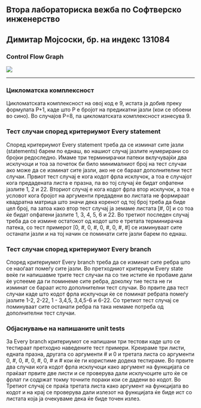 ## **Втора лабораториска вежба по Софтверско инженерство**

## **Димитар Мојсоски, бр. на индекс 131084**

### **Control Flow Graph**  
  
![](https://33333.cdn.cke-cs.com/kSW7V9NHUXugvhoQeFaf/images/0bfc272e54d1ec3217876fe9a366db88be39a7d875adc900.png)

---

### **Цикломатска комплексност**

Цикломатската комплексност на овој код е 9, истата ја добив преку формулата P+1, каде што P е бројот на предикатни јазли (кои се обоени во сино). Во случајoв P=8, па цикломатската комплексност изнесува 9.

### **Тест случаи според критериумот Every statement**

Според критериумот Every statement треба да се изминат сите јазли (statements) барем по еднаш, во нашиот случај јазлите нумерирани со бројки редоследно. Имаме три терминирачки патеки вклучувајќи два исклучоци и тоа за почеток би било минималниот број на тест случаи ако може да се изминат сите јазли, ако не се бараат дополнителни тест случаи. Првиот тест случај е кога кодот фрла исклучок, а тоа е случајот кога предадената листа е празна, па во тој случај ќе бидат опфатени јазлите 1, 2 и 22. Вториот случај е кога кодот фрла втор исклучок, а тоа е условот кога бројот на аргументи предадени во листата не формираат квадратна матрица што значи дека коренот од тој број треба да биде цел број, па затоа како втор тест случај ја земаме листата [#, 0] и со тоа ќе бидат опфатени јазлите 1, 3, 4, 5, 6 и 22. Во третиот последен случај треба да се измине остатокот од кодот што е третата терминирачка патека, со тест примерот [0, #, 0, #, 0, #, 0, #, #] се изминуваат сите останати јазли и на тој начин се поминати сите јазли барем по еднаш.

### **Тест случаи според критериумот Every branch**

Според критериумот Every branch треба да се изминат сите ребра што се наоѓаат помеѓу сите јазли. Во претходниот критериум Every state веќе ги напишавме трите тест случаи па со тие истите ќе пробаме дали ќе успееме да ги поминеме сите ребра, доколку тие теста не ги изминат се бараат исто дополнителни тест случаи. Во првите два тест случаи каде што кодот фрла исклучоци ќе се поминат ребрата помеѓу јазлите 1-2, 2-22, 1 - 3,4,5, 3,4,5-6 и 6-22. Со третиот тест случај се поминуваат сите останати ребра па така немаме потреба од дополнителни тест случаи.

### **Објаснување на напишаните unit tests**

За Every branch критериумот се напишани три тестови каде што се тестираат претходно наведените тест примери. Креираме три листи, едната празна, другата со аргументи # и 0 и третата листа со аргументи 0, #, 0, #, 0, #, 0, # и # кои ќе ги користиме додека тестираме. Во првите два случаи кога кодот фрла исклучоци како аргумент на функцијата се праќаат првите две листи и се проверува дали исклучоците што ќе се фрлат ги содржат токму точните пораки кои се дадени во кодот. Во Третиот случај се праќа третата листа како аргумент на функцијата во кодот и на крај се проверува дали излезот на функцијата ќе биде ист со листата која ја очекуваме дека ќе биде точен излез.
